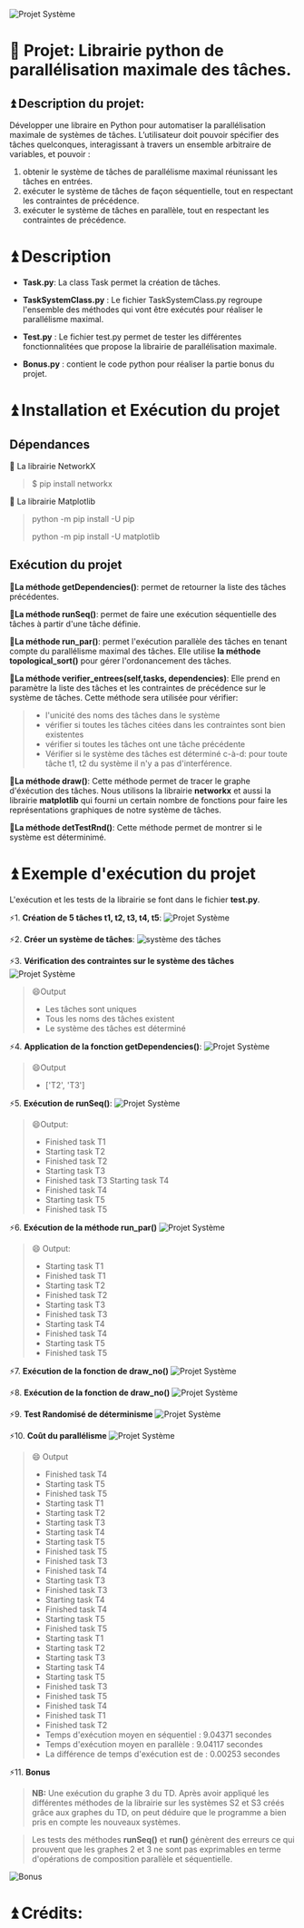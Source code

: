  ![Projet Système](/images/LibImage.png)

 
# 🔭 Projet: Librairie python de parallélisation maximale des tâches.
## ⏫ Description du projet:
Développer une libraire en Python pour automatiser la parallélisation maximale de systèmes de tâches. L’utilisateur doit pouvoir spécifier des tâches quelconques, interagissant
à travers un ensemble arbitraire de variables, et pouvoir :
1. obtenir le système de tâches de parallélisme maximal réunissant les tâches en entrées.
2. exécuter le système de tâches de façon séquentielle, tout en respectant les contraintes
de précédence.
3. exécuter le système de tâches en parallèle, tout en respectant les contraintes de
précédence.

# ⏫ Description

* **Task.py**: La class Task permet la création de tâches.

* **TaskSystemClass.py** : Le fichier TaskSystemClass.py regroupe l'ensemble des méthodes qui vont être exécutés pour réaliser le parallélisme maximal.

* **Test.py** : Le fichier test.py permet de tester les différentes fonctionnalitées que propose la librairie de parallélisation maximale.

* **Bonus.py** : contient le code python pour réaliser la partie bonus du projet.

# ⏫ Installation et Exécution du projet

## Dépendances
🔄 La librairie NetworkX
> $ pip install networkx

🔄 La librairie Matplotlib
>python -m pip install -U pip
>
>python -m pip install -U matplotlib
>

## Exécution du projet

**🔄La méthode getDependencies()**: permet de retourner la liste des tâches précédentes.

**🔄La méthode runSeq()**: permet de faire une exécution séquentielle des tâches à partir d'une tâche définie.

**🔄La méthode run_par()**: permet l'exécution parallèle des tâches en tenant compte du parallélisme maximal des tâches. Elle utilise **la méthode topological_sort()** pour gérer l'ordonancement des tâches.

**🔄La méthode verifier_entrees(self,tasks, dependencies)**: Elle prend en paramètre la liste des tâches et les contraintes de précédence sur le système de tâches. 
Cette méthode sera utilisée pour vérifier:
> - l'unicité des noms des tâches dans le système
> - vérifier si toutes les tâches citées dans les contraintes sont bien existentes
> - vérifier si toutes les tâches ont une tâche précédente
> - Vérifier si le système des tâches est déterminé c-à-d: pour toute tâche t1, t2 du système il n'y a pas d'interférence.

**🔄La méthode draw()**:
Cette méthode permet de tracer le graphe d'éxécution des tâches. Nous utilisons la librairie **networkx** et aussi la librairie **matplotlib** qui fourni un certain nombre de fonctions pour faire les représentations graphiques de notre système de tâches.

**🔄La méthode detTestRnd()**: Cette méthode permet de montrer si le système est déterminimé.
# ⏫ Exemple d'exécution du projet
L'exécution et les tests de la librairie se font dans le fichier **test.py**.

⚡1. **Création de 5 tâches t1, t2, t3, t4, t5**:
 ![Projet Système](/images/img1.png)


⚡2. **Créer un système de tâches**:
 ![système des tâches](/images/img2.png)

⚡3. **Vérification des contraintes sur le système des tâches**
 ![Projet Système](/images/img3.png)
> 😄Output
> - Les tâches sont uniques
> - Tous les noms des tâches existent
> - Le système des tâches est déterminé
>

⚡4.  **Application de la fonction getDependencies()**:
![Projet Système](/images/img4.png)

> 😄Output
> -  ['T2', 'T3']
>

⚡5. **Exécution de runSeq()**:
![Projet Système](/images/image4.png)
> 😄Output:
>
> - Finished task T1
> - Starting task T2
> - Finished task T2
> - Starting task T3
> - Finished task T3
>Starting task T4
> - Finished task T4
> - Starting task T5
> - Finished task T5

⚡6. **Exécution de la méthode run_par()**
![Projet Système](/images/img5.png)

> 😄 Output:
>
> - Starting task T1
> - Finished task T1
> - Starting task T2
> - Finished task T2
> - Starting task T3
> - Finished task T3
> - Starting task T4
> - Finished task T4
> - Starting task T5
> - Finished task T5
>

⚡7. **Exécution de la fonction de draw_no()**
![Projet Système](/images/img6.png)

⚡8. **Exécution de la fonction de draw_no()**
![Projet Système](/images/graphe2.png)

⚡9. **Test Randomisé de déterminisme**
![Projet Système](/images/testRand.png)

⚡10. **Coût du parallélisme**
![Projet Système](/images/parcost.png)

> 😄 Output
>
> - Finished task T4
> - Starting task T5
> - Finished task T5
> - Starting task T1
> - Starting task T2
> - Starting task T3
> - Starting task T4
> - Starting task T5
> - Finished task T5
> - Finished task T3
> - Finished task T4
> - Starting task T3
> - Finished task T3
> - Starting task T4
> - Finished task T4
> - Starting task T5
> - Finished task T5
> - Starting task T1
> - Starting task T2
> - Starting task T3
> - Starting task T4
> - Starting task T5
> - Finished task T3
> - Finished task T5
> - Finished task T4
> - Finished task T1
> - Finished task T2
> - Temps d'exécution moyen en séquentiel :  9.04371 secondes
> - Temps d'exécution moyen en parallèle :  9.04117 secondes
> - La différence de temps d'exécution est de :  0.00253 secondes
>

⚡11. **Bonus**

> **NB:** Une exécution du graphe 3 du TD. Après avoir appliqué les différentes méthodes de la librairie sur les systèmes S2 et S3 créés grâce aux graphes du TD, on peut déduire que le programme a bien pris en compte les nouveaux systèmes.

> Les tests des méthodes **runSeq()** et **run()** génèrent des erreurs ce qui prouvent que les graphes 2 et 3 ne sont pas exprimables en terme d'opérations de composition parallèle et séquentielle.

![Bonus](/images/bonus.png)
# ⏫ Crédits: